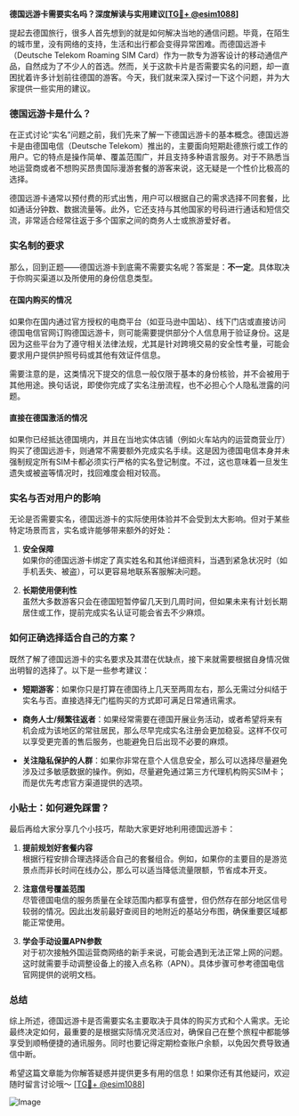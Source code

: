 **德国远游卡需要实名吗？深度解读与实用建议[[TG💪+ @esim1088](https://t.me/s/esim1088)]**

提起去德国旅行，很多人首先想到的就是如何解决当地的通信问题。毕竟，在陌生的城市里，没有网络的支持，生活和出行都会变得异常困难。而德国远游卡（Deutsche Telekom Roaming SIM Card）作为一款专为游客设计的移动通信产品，自然成为了不少人的首选。然而，关于这款卡片是否需要实名的问题，却一直困扰着许多计划前往德国的游客。今天，我们就来深入探讨一下这个问题，并为大家提供一些实用的建议。

### 德国远游卡是什么？

在正式讨论“实名”问题之前，我们先来了解一下德国远游卡的基本概念。德国远游卡是由德国电信（Deutsche Telekom）推出的，主要面向短期赴德旅行或工作的用户。它的特点是操作简单、覆盖范围广，并且支持多种语言服务。对于不熟悉当地运营商或者不想购买昂贵国际漫游套餐的游客来说，这无疑是一个性价比极高的选择。

德国远游卡通常以预付费的形式出售，用户可以根据自己的需求选择不同套餐，比如通话分钟数、数据流量等。此外，它还支持与其他国家的号码进行通话和短信交流，非常适合经常往返于多个国家之间的商务人士或旅游爱好者。

### 实名制的要求

那么，回到正题——德国远游卡到底需不需要实名呢？答案是：**不一定**。具体取决于你购买渠道以及所使用的身份信息类型。

#### 在国内购买的情况

如果你在国内通过官方授权的电商平台（如亚马逊中国站）、线下门店或直接访问德国电信官网订购德国远游卡，则可能需要提供部分个人信息用于验证身份。这是因为这些平台为了遵守相关法律法规，尤其是针对跨境交易的安全性考量，可能会要求用户提供护照号码或其他有效证件信息。

需要注意的是，这类情况下提交的信息一般仅限于基本的身份核验，并不会被用于其他用途。换句话说，即使你完成了实名注册流程，也不必担心个人隐私泄露的问题。

#### 直接在德国激活的情况

如果你已经抵达德国境内，并且在当地实体店铺（例如火车站内的运营商营业厅）购买了德国远游卡，则通常不需要额外完成实名手续。这是因为德国电信本身并未强制规定所有SIM卡都必须实行严格的实名登记制度。不过，这也意味着一旦发生遗失或被盗等情况时，找回难度会相对较高。

### 实名与否对用户的影响

无论是否需要实名，德国远游卡的实际使用体验并不会受到太大影响。但对于某些特定场景而言，实名或许能够带来额外的好处：

1. **安全保障**  
   如果你的德国远游卡绑定了真实姓名和其他详细资料，当遇到紧急状况时（如手机丢失、被盗），可以更容易地联系客服解决问题。
   
2. **长期使用便利性**  
   虽然大多数游客只会在德国短暂停留几天到几周时间，但如果未来有计划长期居住或工作，提前完成实名认证可能会省去不少麻烦。

### 如何正确选择适合自己的方案？

既然了解了德国远游卡的实名要求及其潜在优缺点，接下来就需要根据自身情况做出明智的选择了。以下是一些参考建议：

- **短期游客**：如果你只是打算在德国待上几天至两周左右，那么无需过分纠结于实名与否。直接选择无门槛购买的方式即可满足日常通讯需求。
  
- **商务人士/频繁往返者**：如果经常需要在德国开展业务活动，或者希望将来有机会成为该地区的常驻居民，那么尽早完成实名注册会更加稳妥。这样不仅可以享受更完善的售后服务，也能避免日后出现不必要的麻烦。

- **关注隐私保护的人群**：如果你非常在意个人信息安全，那么可以选择尽量避免涉及过多敏感数据的操作。例如，尽量避免通过第三方代理机构购买SIM卡；而是优先考虑官方渠道提供的选项。

### 小贴士：如何避免踩雷？

最后再给大家分享几个小技巧，帮助大家更好地利用德国远游卡：

1. **提前规划好套餐内容**  
   根据行程安排合理选择适合自己的套餐组合。例如，如果你的主要目的是游览景点而非长时间在线办公，那么可以适当降低流量限额，节省成本开支。

2. **注意信号覆盖范围**  
   尽管德国电信的服务质量在全球范围内都享有盛誉，但仍然存在部分地区信号较弱的情况。因此出发前最好查阅目的地附近的基站分布图，确保重要区域都能正常使用。

3. **学会手动设置APN参数**  
   对于初次接触外国运营商网络的新手来说，可能会遇到无法正常上网的问题。这时就需要手动调整设备上的接入点名称（APN）。具体步骤可参考德国电信官网提供的说明文档。

### 总结

综上所述，德国远游卡是否需要实名主要取决于具体的购买方式和个人需求。无论最终决定如何，最重要的是根据实际情况灵活应对，确保自己在整个旅程中都能够享受到顺畅便捷的通讯服务。同时也要记得定期检查账户余额，以免因欠费导致通信中断。

希望这篇文章能为你解答疑惑并提供更多有用的信息！如果你还有其他疑问，欢迎随时留言讨论哦～ [[TG💪+ @esim1088](https://t.me/s/esim1088)]  

![Image](https://i.postimg.cc/4NQfJmqS/Snipaste-2025-05-13-00-14-12.png)